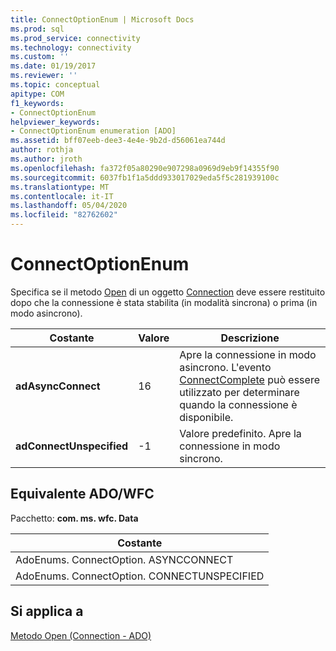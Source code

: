 ```yaml
---
title: ConnectOptionEnum | Microsoft Docs
ms.prod: sql
ms.prod_service: connectivity
ms.technology: connectivity
ms.custom: ''
ms.date: 01/19/2017
ms.reviewer: ''
ms.topic: conceptual
apitype: COM
f1_keywords:
- ConnectOptionEnum
helpviewer_keywords:
- ConnectOptionEnum enumeration [ADO]
ms.assetid: bff07eeb-dee3-4e4e-9b2d-d56061ea744d
author: rothja
ms.author: jroth
ms.openlocfilehash: fa372f05a80290e907298a0969d9eb9f14355f90
ms.sourcegitcommit: 6037fb1f1a5ddd933017029eda5f5c281939100c
ms.translationtype: MT
ms.contentlocale: it-IT
ms.lasthandoff: 05/04/2020
ms.locfileid: "82762602"
---
```

# <a name="connectoptionenum"></a>ConnectOptionEnum
Specifica se il metodo [Open](../../../ado/reference/ado-api/open-method-ado-connection.md) di un oggetto [Connection](../../../ado/reference/ado-api/connection-object-ado.md) deve essere restituito dopo che la connessione è stata stabilita (in modalità sincrona) o prima (in modo asincrono).  
  
|Costante|Valore|Descrizione|  
|--------------|-----------|-----------------|  
|**adAsyncConnect**|16|Apre la connessione in modo asincrono. L'evento [ConnectComplete](../../../ado/reference/ado-api/connectcomplete-and-disconnect-events-ado.md) può essere utilizzato per determinare quando la connessione è disponibile.|  
|**adConnectUnspecified**|-1|Valore predefinito. Apre la connessione in modo sincrono.|  
  
## <a name="adowfc-equivalent"></a>Equivalente ADO/WFC  
 Pacchetto: **com. ms. wfc. Data**  
  
|Costante|  
|--------------|  
|AdoEnums. ConnectOption. ASYNCCONNECT|  
|AdoEnums. ConnectOption. CONNECTUNSPECIFIED|  
  
## <a name="applies-to"></a>Si applica a  
 [Metodo Open (Connection - ADO)](../../../ado/reference/ado-api/open-method-ado-connection.md)
